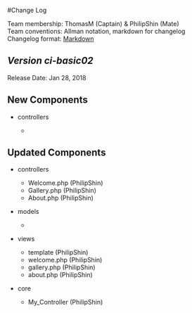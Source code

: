 #Change Log

Team membership:  ThomasM (Captain) & PhilipShin (Mate)  
Team conventions: Allman notation, markdown for changelog  
Changelog format: [Markdown](https://github.com/adam-p/markdown-here/wiki/Markdown-Cheatsheet) 

## *Version ci-basic02*

Release Date: Jan 28, 2018

## New Components

-   controllers

    -   
    
## Updated Components

-   controllers

    -   Welcome.php (PhilipShin)
    -   Gallery.php (PhilipShin)
    -   About.php (PhilipShin)

-   models

    -

-   views

    -   template (PhilipShin)
    -   welcome.php (PhilipShin)
    -   gallery.php (PhilipShin)
    -   about.php (PhilipShin)

-   core
    - My_Controller (PhilipShin)


